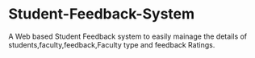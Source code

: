 # Student-Feedback-System
A Web based Student Feedback system to easily mainage the details of students,faculty,feedback,Faculty type and feedback Ratings.
